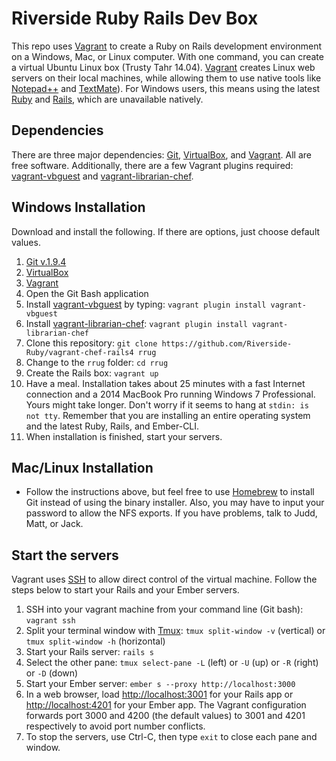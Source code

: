 # Riverside Ruby Rails Dev Box
This repo uses [Vagrant][vag] to create a Ruby on Rails development environment on a Windows, Mac, or Linux computer. With one command, you can create a virtual Ubuntu Linux box (Trusty Tahr 14.04). [Vagrant][vag] creates Linux web servers on their local machines, while allowing them to use native tools like [Notepad++][npp] and [TextMate][tm]). For Windows users, this means using the latest [Ruby][rb] and [Rails][ror], which are unavailable natively.

## Dependencies
There are three major dependencies: [Git][git], [VirtualBox][vb], and [Vagrant][vag]. All are free software. Additionally, there are a few Vagrant plugins required: [vagrant-vbguest][vbg] and [vagrant-librarian-chef][vlc].

## Windows Installation
Download and install the following. If there are options, just choose default values.

1. [Git v.1.9.4][wingit]
2. [VirtualBox][winvb]
3. [Vagrant][winvag]
4. Open the Git Bash application
5. Install [vagrant-vbguest][vbg] by typing: `vagrant plugin install vagrant-vbguest`
6. Install [vagrant-librarian-chef][vlc]: `vagrant plugin install vagrant-librarian-chef`
5. Clone this repository: `git clone https://github.com/Riverside-Ruby/vagrant-chef-rails4 rrug`
6. Change to the `rrug` folder: `cd rrug`
7. Create the Rails box: `vagrant up`
8. Have a meal. Installation takes about 25 minutes with a fast Internet connection and a 2014 MacBook Pro running Windows 7 Professional. Yours might take longer. Don't worry if it seems to hang at `stdin: is not tty`. Remember that you are installing an entire operating system and the latest Ruby, Rails, and Ember-CLI.
9. When installation is finished, start your servers.

## Mac/Linux Installation
- Follow the instructions above, but feel free to use [Homebrew][brew] to install Git instead of using the binary installer. Also, you may have to input your password to allow the NFS exports. If you have problems, talk to Judd, Matt, or Jack.

## Start the servers
Vagrant uses [SSH][ssh] to allow direct control of the virtual machine. Follow the steps below to start your Rails and your Ember servers.

1. SSH into your vagrant machine from your command line (Git bash): `vagrant ssh`
2. Split your terminal window with [Tmux][tmux]: `tmux split-window -v` (vertical) or `tmux split-window -h` (horizontal)
3. Start your Rails server: `rails s`
4. Select the other pane: `tmux select-pane -L` (left) or `-U` (up) or `-R` (right) or `-D` (down)
5. Start your Ember server: `ember s --proxy http://localhost:3000`
6. In a web browser, load <http://localhost:3001> for your Rails app or <http://localhost:4201> for your Ember app. The Vagrant configuration forwards port 3000 and 4200 (the default values) to 3001 and 4201 respectively to avoid port number conflicts.
7. To stop the servers, use Ctrl-C, then type `exit` to close each pane and window.

[brew]: http://brew.sh/
[git]: http://git-scm.com/
[npp]: http://notepad-plus-plus.org/
[rb]: https://www.ruby-lang.org/en/
[ror]: http://rubyonrails.org/
[ssh]: http://en.wikipedia.org/wiki/Secure_Shell
[tm]: http://macromates.com/
[tmux]: http://tmux.sourceforge.net/
[vag]: http://www.vagrantup.com/
[vb]: https://www.virtualbox.org/
[vbg]: https://github.com/dotless-de/vagrant-vbguest
[vlc]: https://github.com/jimmycuadra/vagrant-librarian-chef
[wingit]: http://git-scm.com/download/win
[winvag]: http://www.vagrantup.com/downloads.html
[winvb]: https://www.virtualbox.org/wiki/Downloads

